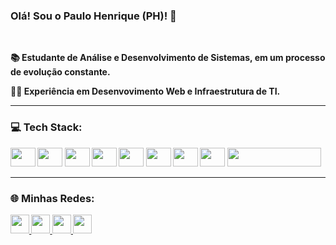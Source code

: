
<h3><strong> Olá! Sou o Paulo Henrique (PH)!  👋 <strong></h3> <br>
<p> 📚 Estudante de Análise e Desenvolvimento de Sistemas, em um processo de evolução constante.</p> 
<p> 👨‍💻 Experiência em Desenvovimento Web e Infraestrutura de TI. </p> 
<hr>


<div>
    <h3> 💻 Tech Stack: </h3>
    <img  height="30em" width="40em" src="https://cdn.jsdelivr.net/gh/devicons/devicon/icons/javascript/javascript-original.svg" />
    <img height="30em" width="40em" src="https://cdn.jsdelivr.net/gh/devicons/devicon/icons/html5/html5-original.svg" />
    <img height="30em" width="40em" src="https://cdn.jsdelivr.net/gh/devicons/devicon/icons/css3/css3-original.svg" />
    <img height="30em" width="40em" src="https://cdn.jsdelivr.net/gh/devicons/devicon/icons/git/git-original.svg" />
    <img height="30em" width="40em" src="https://cdn.jsdelivr.net/gh/devicons/devicon/icons/nodejs/nodejs-original.svg" />
    <img height="30em" width="40em" src="https://cdn.jsdelivr.net/gh/devicons/devicon/icons/figma/figma-original.svg" />
    <img height="30em" width="40em" src="https://cdn.jsdelivr.net/gh/devicons/devicon/icons/postgresql/postgresql-original.svg" />
    <img height="30em" width="40em" src="https://cdn.jsdelivr.net/gh/devicons/devicon/icons/linux/linux-original.svg" />
    <img height="30em" width="150em" src="https://github.com/suportecavalcante/zabbix.icones/blob/master/screenshots/zabbix.jpg" />
</div>
<hr>

<div>
  <h3>🌐 Minhas Redes:</h3>
    <a href="https://www.instagram.com/phenrique96_/">
        <img height="30em" src="https://img.shields.io/badge/Instagram-E4405F?style=for-the-badge&logo=instagram&logoColor=white">
    </a>
    <a href="https://www.linkedin.com/in/paulohenriqueferreiramoreira/">
        <img height="30em" src="https://img.shields.io/badge/LinkedIn-0077B5?style=for-the-badge&logo=linkedin&logoColor=white">
    </a>
    <a href="mailto:moreirah1996@gmail.com">
        <img height="30em" src="https://img.shields.io/badge/Gmail-D14836?style=for-the-badge&logo=gmail&logoColor=white">
    </a>
    <a href="https://www.twitch.tv/peaga_96">
        <img height="30em" src="https://img.shields.io/badge/Twitch-9146FF?style=for-the-badge&logo=twitch&logoColor=white"> 
    </a>
</div> 



